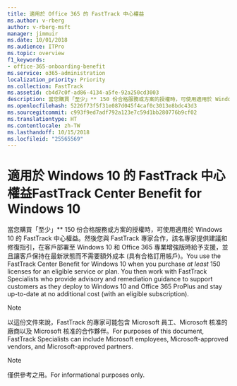 ```yaml
---
title: 適用於 Office 365 的 FastTrack 中心權益
ms.author: v-rberg
author: v-rberg-msft
manager: jimmuir
ms.date: 10/01/2018
ms.audience: ITPro
ms.topic: overview
f1_keywords:
- office-365-onboarding-benefit
ms.service: o365-administration
localization_priority: Priority
ms.collection: FastTrack
ms.assetid: cb4d7c0f-ad86-4134-a5fe-92a250cd3003
description: 當您購買「至少」** 150 份合格服務或方案的授權時，可使用適用於 Windows 10 的 FastTrack 中心權益。
ms.openlocfilehash: 5226f73f5f31e087d045f4caf0c3013e8bdc43d3
ms.sourcegitcommit: c993f9ed7adf792a123e7c59d1bb280776b9cf02
ms.translationtype: HT
ms.contentlocale: zh-TW
ms.lasthandoff: 10/15/2018
ms.locfileid: "25565569"
---
```

# <a name="fasttrack-center-benefit-for-windows-10"></a><span data-ttu-id="61622-103">適用於 Windows 10 的 FastTrack 中心權益</span><span class="sxs-lookup"><span data-stu-id="61622-103">FastTrack Center Benefit for Windows 10</span></span>

<span data-ttu-id="61622-p101">當您購買「至少」\*\* 150 份合格服務或方案的授權時，可使用適用於 Windows 10 的 FastTrack 中心權益。然後您與 FastTrack 專家合作，該名專家提供建議和修復指引，在客戶部署至 Windows 10 和 Office 365 專業增強版時給予支援，並且讓客戶保持在最新狀態而不需要額外成本 (具有合格訂用帳戶)。</span><span class="sxs-lookup"><span data-stu-id="61622-p101">You use the FastTrack Center Benefit for Windows 10 when you purchase  *at least*  150 licenses for an eligible service or plan.  You then work with FastTrack Specialists who provide advisory and remediation guidance to support customers as they deploy to Windows 10 and Office 365 ProPlus and stay up-to-date at no additional cost (with an eligible subscription).</span></span> 
  
> [!NOTE]
> <span data-ttu-id="61622-106">以這份文件來說，FastTrack 的專家可能包含 Microsoft 員工、Microsoft 核准的廠商以及 Microsoft 核准的合作夥伴。</span><span class="sxs-lookup"><span data-stu-id="61622-106">For purposes of this document, FastTrack Specialists can include Microsoft employees, Microsoft-approved vendors, and Microsoft-approved partners.</span></span> 
    
> [!NOTE]
> <span data-ttu-id="61622-107">僅供參考之用。</span><span class="sxs-lookup"><span data-stu-id="61622-107">For informational purposes only.</span></span> 
  

  

 